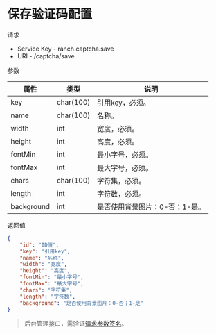 # 保存验证码配置

请求
- Service Key - ranch.captcha.save
- URI - /captcha/save

参数

|属性|类型|说明|
|---|---|---|
|key|char(100)|引用key，必须。|
|name|char(100)|名称。|
|width|int|宽度，必须。|
|height|int|高度，必须。|
|fontMin|int|最小字号，必须。|
|fontMax|int|最大字号，必须。|
|chars|char(100)|字符集，必须。|
|length|int|字符数，必须。|
|background|int|是否使用背景图片：0-否；1-是。|

返回值
```json
{
    "id": "ID值",
    "key": "引用key",
    "name": "名称",
    "width": "宽度",
    "height": "高度",
    "fontMin": "最小字号",
    "fontMax": "最大字号",
    "chars": "字符集",
    "length": "字符数",
    "background": "是否使用背景图片：0-否；1-是"
}
```

> 后台管理接口，需验证[请求参数签名](https://github.com/heisedebaise/tephra/blob/master/tephra-ctrl/doc/sign.md)。
